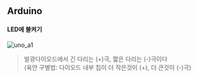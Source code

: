 ## Arduino
#### LED에 불켜기
![uno_a1](https://user-images.githubusercontent.com/95560792/199016095-88afb358-40d3-4cae-a95f-3bd42fa9505b.png)
> 발광다이오드에서 긴 다리는 (+)극, 짧은 다리는 (-)극이다  
> (육안 구별법: 다이오드 내부 칩이 더 작은것이 (+), 더 큰것이 (-)극)
